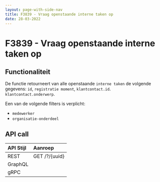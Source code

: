 ```yaml
---
layout: page-with-side-nav
title: F3839 - Vraag openstaande interne taken op
date: 28-03-2022
---
```


# F3839 - Vraag openstaande interne taken op

## Functionaliteit

De functie retourneert van alle openstaande `interne taken` de volgende gegevens: `id`, `registratie moment`, `klantcontact.id`. `klantcontact.onderwerp`.

Een van de volgende filters is verplicht:
- `medewerker`
- `organisatie-onderdeel`

## API call

| API Stijl | Aanroep |
| :--- | :--- |
| REST | GET /?/{uuid} |
| GraphQL | |
| gRPC | |
